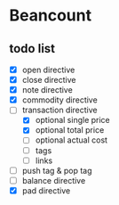 # Beancount


## todo list
 - [x] open directive
 - [x] close directive
 - [x] note directive
 - [x] commodity directive
 - [ ] transaction directive
    - [x] optional single price
    - [x] optional total price
    - [ ] optional actual cost
    - [ ] tags
    - [ ] links
 - [ ] push tag & pop tag
 - [ ] balance directive
 - [x] pad directive